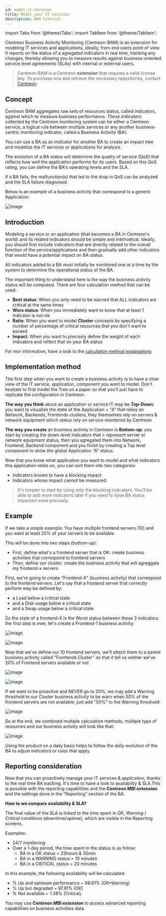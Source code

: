 ```yaml
---
id: model-it-services
title: Model your IT services
description: BAM tutorial
---
```


import Tabs from '@theme/Tabs';
import TabItem from '@theme/TabItem';

Centreon Business Activity Monitoring (Centreon-BAM) is an extension for modeling
IT services and applications, ideally, from end users point of view. It reports on the
status of a agregated indicators in real time, tracking any changes, thereby allowing you to
measure results against business-oriented service level agreements (SLAs) with
internal or external users.

> Centreon BAM is a Centreon **extension** that requires a valid license key. To
> purchase one and retrieve the necessary repositories, contact
> [Centreon](mailto:sales@centreon.com).

## Concept

Centreon BAM aggregates raw sets of resources status, called indicators, against which to
measure business performance. *These indicators* collected by the Centreon
monitoring system can be either a Centreon service, a logical rule between
multiple services or any another business-centric monitoring indicator, called a
Business Activity (BA).

You can use a BA as an indicator for another BA to create an impact tree and
modelize the IT services or applications for analysis.

The evolution of a BA status will determine the quality of service (QoS) that
reflects how well the application performs for its users. Based on this QoS
rating, you can define the BA's operating levels and the SLA.

If a BA fails, the malfunction(s) that led to the drop in QoS can be analyzed
and the SLA failure diagnosed.

Below is an example of a business activity that correspond to a generic Application:

![image](../assets/service-mapping/example.png)

## Introduction

Modeling a service or an application (that becomes a BA in Centreon's world) and
its related indicators should be simple and methodical. Ideally, you should
first include indicators that are directly related to the overall function of
the service/applications and then gradually add other indicators that would have
a potential impact on BA status.

All indicators added to a BA must initially be monitored one at a time by the
system to determine the operational status of the BA. 

The important thing to understand here is the way the business activity status will be computed. There are
four calculation method that can be used:

- **Best status**: When you only need to be warned that ALL indicators are critical at the same times 
- **Wors status**: When you immediately want to know that at least 1 indicator is not-ok
- **Ratio**: When you want to model **Cluster** concepts by specifying a number of percentage of critical resources that you don't want to exceed
- **Impact**: When you want to precisely define the weight of each indicators and reflect that on your BA status 

For mor information, have a look to the [calculation method explanations](../service-mapping/ba-management.md#calculation-methods)

## Implementation method 

The first step when you want to create a business activity is to have a clear view of the IT service, application, component
you want to model. Don't hesitate to first model the Tree on a paper so that you'll just have to replicate the configuration 
in Centreon. 

**The way you think** about an application or service IT may be **Top-Down**: you want to visualize the state of the Application > "A"
that relies on Network, Backends, Frontends clusters, they themselves rely on servers & network equipment which status rely
on service monitored by Centreon

**The way you create** an business activity in Centreon is **Bottom-up**: you start by creating the down-level indicators that > represent server or network equipment status, then you agregated them into Network, Frontend, Backend component and you
finish by creating a Top level component to show the global Application "A" status.

Now that you know what application you want to model and what indicators this application relies on, 
you can sort them into two categories:

  - Indicators known to have a blocking impact
  - Indicators whose impact cannot be measured.

> It's simpler to start by using only the blocking indicators. You'll be able to add more indicators later if you 
> need to have BA status impacted more precisely.

## Example

If we take a simple example: You have multiple frontend servers (10) and you want at least 20% of your servers to be available.

This will be done into two steps (bottom-up):

- First, define what's a frontend server that is OK: create business activities that correspond to frontend servers
- Then, define our cluster: create the business activity that will agreggate my frontend-x servers 

First, we're going to create "Frontend-X" (business activity) that correspond to the frontend servers.
Let's say that a frontend server that correctly perform may be defined by:

 - a Load below a critical state
 - and a Disk usage below a critical state
 - and a Swap usage below a critical state

So the state of a frontend-X is the Worst status between these 3 indicators: the first step is over, let's create a 
Frontend-1 business activity:

<Tabs groupId="sync">
<TabItem value="Concept" label="Concept">

![image](../assets/service-mapping/frontend-1-concept.png)

</TabItem>
<TabItem value="Configuration" label="Configuration">

![image](../assets/service-mapping/frontend-1-conf.png)

</TabItem>
</Tabs>


Now that we've define our 10 frontend servers, we'll attach them to a parent business activity called "Frontends Cluster"
so that it tell us wether we've 20% of Frontend servers available or not

<Tabs groupId="sync">
<TabItem value="Concept" label="Concept">

![image](../assets/service-mapping/ratio.png)

</TabItem>
<TabItem value="Configuration" label="Configuration">

![image](../assets/service-mapping/conf-ratio.png)

</TabItem>
</Tabs>


If we want to be proactive and NEVER go to 20%, we may add a Warning threshold to our Cluster business activity 
to be warn when 50% of the frontend servers are not available: just add "50%" to the Warning threshold:

![image](../assets/service-mapping/conf-ratio-with-warn.png)

So at the end, we combined multiple calculation methods, multiple type of resources and our business activity
 will look like that:

 ![image](../assets/service-mapping/final-frontend.png)

Using the product on a daily basis helps to follow the daily evolution of the BA to adjust indicators or rules that
apply.

## Reporting consideration

Now that you can proactively manage your IT services & application, thanks to the real time BA tracking.
It's time to have a look to availability & SLA.This is possible with the reporting capabilities 
and the **Centreon MBI extension** and the settings done in the "Reporting" section of the BA.

**How to we compare availability & SLA?**

The final value of the SLA is linked to the time spent in *OK*, *Warning* /
*Critical* conditions (downtime/uptime), which are visible in the Reporting
screens.

Examples:

  - 24/7 monitoring
  - Over a 1-day period, the time spent in the status is as follow:
      - BA in a OK status = 23hours & 30min
      - BA in a WARNING status = 10 minutes
      - BA in a CRITICAL status = 20 minutes

In this example, the following availability will be calculated:

  - % Up and optimum performance \~ 98.61% (OK+Warning)
  - % Up but degraded \~ 97.91% (OK)
  - % Not available \~ 1.38% (Critical).

You may use **Centreon MBI extension** to access advanced reporting capabilities on business activities data.
